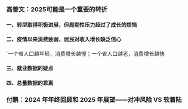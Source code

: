 
### 高善文：2025可能是一个重要的转折

#### 一、转型取得积极进展，但周期性压力超过了成长的烦恼


#### 二、疫情以来消费疲弱，居民对收入增长缺乏信心

`一个省人口越年轻，消费增长越慢；一个省人口越老，消费增长越快

#### 三、就业数据的疑点



#### 四、总量数据的乖离




### 付鹏：2024 年年终回顾和 2025 年展望——对冲风险 VS 软着陆



